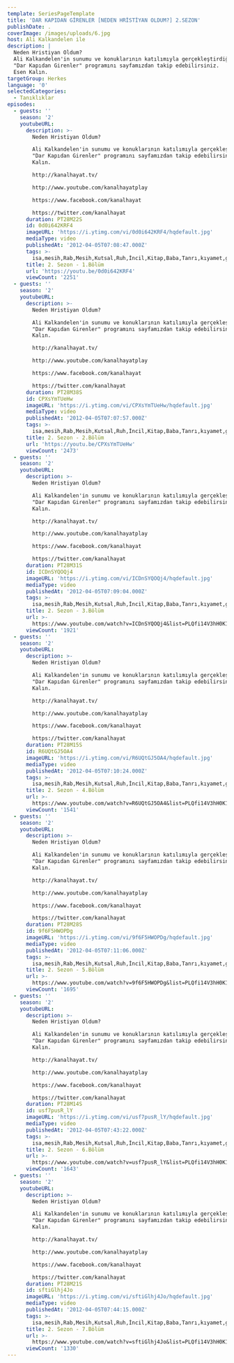 ```yaml
---
template: SeriesPageTemplate
title: 'DAR KAPIDAN GİRENLER [NEDEN HRİSTİYAN OLDUM?] 2.SEZON'
publishDate: .
coverImage: /images/uploads/6.jpg
host: Ali Kalkandelen ile
description: |
  Neden Hristiyan Oldum?
  Ali Kalkandelen'in sunumu ve konuklarının katılımıyla gerçekleştirdiği 
  "Dar Kapıdan Girenler" programını sayfamızdan takip edebilirsiniz.
  Esen Kalın.
targetGroup: Herkes
language: '0'
selectedCategories:
  - Tanıklıklar
episodes:
  - guests: ''
    season: '2'
    youtubeURL:
      description: >-
        Neden Hristiyan Oldum?

        Ali Kalkandelen'in sunumu ve konuklarının katılımıyla gerçekleştirdiği
        "Dar Kapıdan Girenler" programını sayfamızdan takip edebilirsiniz.Esen
        Kalın.

        http://kanalhayat.tv/

        http://www.youtube.com/kanalhayatplay

        https://www.facebook.com/kanalhayat

        https://twitter.com/kanalhayat
      duration: PT28M22S
      id: 0d0i642KRF4
      imageURL: 'https://i.ytimg.com/vi/0d0i642KRF4/hqdefault.jpg'
      mediaType: video
      publishedAt: '2012-04-05T07:08:47.000Z'
      tags: >-
        isa,mesih,Rab,Mesih,Kutsal,Ruh,İncil,Kitap,Baba,Tanrı,kıyamet,günü,Allah,depresyon,şifa,bereket,Özgürlük,Hastalık,Bunalım,Esenlik,Rahatlık,Mucize,Hristiyanlık,İman,Hz.,İsa,peygamber,İlah,Ruhsal,Protestan,Türk,Hristiyan,Kıyamet,İntihar,Cennet,Cehennem,din,lanet,Cin,Pastör,Kilise,Ahiret,neler,olacak,yargı
      title: 2. Sezon - 1.Bölüm
      url: 'https://youtu.be/0d0i642KRF4'
      viewCount: '2251'
  - guests: ''
    season: '2'
    youtubeURL:
      description: >-
        Neden Hristiyan Oldum?

        Ali Kalkandelen'in sunumu ve konuklarının katılımıyla gerçekleştirdiği
        "Dar Kapıdan Girenler" programını sayfamızdan takip edebilirsiniz.Esen
        Kalın.

        http://kanalhayat.tv/

        http://www.youtube.com/kanalhayatplay

        https://www.facebook.com/kanalhayat

        https://twitter.com/kanalhayat
      duration: PT28M38S
      id: CPXsYmTUeHw
      imageURL: 'https://i.ytimg.com/vi/CPXsYmTUeHw/hqdefault.jpg'
      mediaType: video
      publishedAt: '2012-04-05T07:07:57.000Z'
      tags: >-
        isa,mesih,Rab,Mesih,Kutsal,Ruh,İncil,Kitap,Baba,Tanrı,kıyamet,günü,Allah,depresyon,şifa,bereket,Özgürlük,Hastalık,Bunalım,Esenlik,Rahatlık,Mucize,Hristiyanlık,İman,Hz.,İsa,peygamber,İlah,Ruhsal,Protestan,Türk,Hristiyan,Kıyamet,İntihar,Cennet,Cehennem,din,lanet,Cin,Pastör,Kilise,Ahiret,neler,olacak,yargı
      title: 2. Sezon - 2.Bölüm
      url: 'https://youtu.be/CPXsYmTUeHw'
      viewCount: '2473'
  - guests: ''
    season: '2'
    youtubeURL:
      description: >-
        Neden Hristiyan Oldum?

        Ali Kalkandelen'in sunumu ve konuklarının katılımıyla gerçekleştirdiği
        "Dar Kapıdan Girenler" programını sayfamızdan takip edebilirsiniz.Esen
        Kalın.

        http://kanalhayat.tv/

        http://www.youtube.com/kanalhayatplay

        https://www.facebook.com/kanalhayat

        https://twitter.com/kanalhayat
      duration: PT28M31S
      id: ICDnSYQOQj4
      imageURL: 'https://i.ytimg.com/vi/ICDnSYQOQj4/hqdefault.jpg'
      mediaType: video
      publishedAt: '2012-04-05T07:09:04.000Z'
      tags: >-
        isa,mesih,Rab,Mesih,Kutsal,Ruh,İncil,Kitap,Baba,Tanrı,kıyamet,günü,Allah,depresyon,şifa,bereket,Özgürlük,Hastalık,Bunalım,Esenlik,Rahatlık,Mucize,Hristiyanlık,İman,Hz.,İsa,peygamber,İlah,Ruhsal,Protestan,Türk,Hristiyan,Kıyamet,İntihar,Cennet,Cehennem,din,lanet,Cin,Pastör,Kilise,Ahiret,neler,olacak,yargı
      title: 2. Sezon - 3.Bölüm
      url: >-
        https://www.youtube.com/watch?v=ICDnSYQOQj4&list=PLQfi14V3hH0K1WHegrzfsmLAoIp-elT1f&index=15&t=0s
      viewCount: '1921'
  - guests: ''
    season: '2'
    youtubeURL:
      description: >-
        Neden Hristiyan Oldum?

        Ali Kalkandelen'in sunumu ve konuklarının katılımıyla gerçekleştirdiği
        "Dar Kapıdan Girenler" programını sayfamızdan takip edebilirsiniz.Esen
        Kalın.

        http://kanalhayat.tv/

        http://www.youtube.com/kanalhayatplay

        https://www.facebook.com/kanalhayat

        https://twitter.com/kanalhayat
      duration: PT28M15S
      id: R6UQtGJ5OA4
      imageURL: 'https://i.ytimg.com/vi/R6UQtGJ5OA4/hqdefault.jpg'
      mediaType: video
      publishedAt: '2012-04-05T07:10:24.000Z'
      tags: >-
        isa,mesih,Rab,Mesih,Kutsal,Ruh,İncil,Kitap,Baba,Tanrı,kıyamet,günü,Allah,depresyon,şifa,bereket,Özgürlük,Hastalık,Bunalım,Esenlik,Rahatlık,Mucize,Hristiyanlık,İman,Hz.,İsa,peygamber,İlah,Ruhsal,Protestan,Türk,Hristiyan,Kıyamet,İntihar,Cennet,Cehennem,din,lanet,Cin,Pastör,Kilise,Ahiret,neler,olacak,yargı
      title: 2. Sezon - 4.Bölüm
      url: >-
        https://www.youtube.com/watch?v=R6UQtGJ5OA4&list=PLQfi14V3hH0K1WHegrzfsmLAoIp-elT1f&index=14&t=0s
      viewCount: '1541'
  - guests: ''
    season: '2'
    youtubeURL:
      description: >-
        Neden Hristiyan Oldum?

        Ali Kalkandelen'in sunumu ve konuklarının katılımıyla gerçekleştirdiği
        "Dar Kapıdan Girenler" programını sayfamızdan takip edebilirsiniz.Esen
        Kalın.

        http://kanalhayat.tv/

        http://www.youtube.com/kanalhayatplay

        https://www.facebook.com/kanalhayat

        https://twitter.com/kanalhayat
      duration: PT28M28S
      id: 9f6F5HWOPDg
      imageURL: 'https://i.ytimg.com/vi/9f6F5HWOPDg/hqdefault.jpg'
      mediaType: video
      publishedAt: '2012-04-05T07:11:06.000Z'
      tags: >-
        isa,mesih,Rab,Mesih,Kutsal,Ruh,İncil,Kitap,Baba,Tanrı,kıyamet,günü,Allah,depresyon,şifa,bereket,Özgürlük,Hastalık,Bunalım,Esenlik,Rahatlık,Mucize,Hristiyanlık,İman,Hz.,İsa,peygamber,İlah,Ruhsal,Protestan,Türk,Hristiyan,Kıyamet,İntihar,Cennet,Cehennem,din,lanet,Cin,Pastör,Kilise,Ahiret,neler,olacak,yargı
      title: 2. Sezon - 5.Bölüm
      url: >-
        https://www.youtube.com/watch?v=9f6F5HWOPDg&list=PLQfi14V3hH0K1WHegrzfsmLAoIp-elT1f&index=13&t=0s
      viewCount: '1695'
  - guests: ''
    season: '2'
    youtubeURL:
      description: >-
        Neden Hristiyan Oldum?

        Ali Kalkandelen'in sunumu ve konuklarının katılımıyla gerçekleştirdiği
        "Dar Kapıdan Girenler" programını sayfamızdan takip edebilirsiniz.Esen
        Kalın.

        http://kanalhayat.tv/

        http://www.youtube.com/kanalhayatplay

        https://www.facebook.com/kanalhayat

        https://twitter.com/kanalhayat
      duration: PT28M14S
      id: usf7pusR_lY
      imageURL: 'https://i.ytimg.com/vi/usf7pusR_lY/hqdefault.jpg'
      mediaType: video
      publishedAt: '2012-04-05T07:43:22.000Z'
      tags: >-
        isa,mesih,Rab,Mesih,Kutsal,Ruh,İncil,Kitap,Baba,Tanrı,kıyamet,günü,Allah,depresyon,şifa,bereket,Özgürlük,Hastalık,Bunalım,Esenlik,Rahatlık,Mucize,Hristiyanlık,İman,Hz.,İsa,peygamber,İlah,Ruhsal,Protestan,Türk,Hristiyan,Kıyamet,İntihar,Cennet,Cehennem,din,lanet,Cin,Pastör,Kilise,Ahiret,neler,olacak,yargı
      title: 2. Sezon - 6.Bölüm
      url: >-
        https://www.youtube.com/watch?v=usf7pusR_lY&list=PLQfi14V3hH0K1WHegrzfsmLAoIp-elT1f&index=12&t=0s
      viewCount: '1643'
  - guests: ''
    season: '2'
    youtubeURL:
      description: >-
        Neden Hristiyan Oldum?

        Ali Kalkandelen'in sunumu ve konuklarının katılımıyla gerçekleştirdiği
        "Dar Kapıdan Girenler" programını sayfamızdan takip edebilirsiniz.Esen
        Kalın.

        http://kanalhayat.tv/

        http://www.youtube.com/kanalhayatplay

        https://www.facebook.com/kanalhayat

        https://twitter.com/kanalhayat
      duration: PT28M21S
      id: sftiGlhj4Jo
      imageURL: 'https://i.ytimg.com/vi/sftiGlhj4Jo/hqdefault.jpg'
      mediaType: video
      publishedAt: '2012-04-05T07:44:15.000Z'
      tags: >-
        isa,mesih,Rab,Mesih,Kutsal,Ruh,İncil,Kitap,Baba,Tanrı,kıyamet,günü,Allah,depresyon,şifa,bereket,Özgürlük,Hastalık,Bunalım,Esenlik,Rahatlık,Mucize,Hristiyanlık,İman,Hz.,İsa,peygamber,İlah,Ruhsal,Protestan,Türk,Hristiyan,Kıyamet,İntihar,Cennet,Cehennem,din,lanet,Cin,Pastör,Kilise,Ahiret,neler,olacak,yargı
      title: 2. Sezon - 7.Bölüm
      url: >-
        https://www.youtube.com/watch?v=sftiGlhj4Jo&list=PLQfi14V3hH0K1WHegrzfsmLAoIp-elT1f&index=11&t=0s
      viewCount: '1330'
---
```


